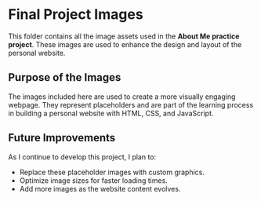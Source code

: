 # Final Project Images

This folder contains all the image assets used in the **About Me practice project**. These images are used to enhance the design and layout of the personal website.

## Purpose of the Images

The images included here are used to create a more visually engaging webpage. They represent placeholders and are part of the learning process in building a personal website with HTML, CSS, and JavaScript.

## Future Improvements

As I continue to develop this project, I plan to:
- Replace these placeholder images with custom graphics.
- Optimize image sizes for faster loading times.
- Add more images as the website content evolves.
